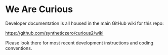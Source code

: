 We Are Curious
=======

Developer documentation is all housed in the main GitHub wiki for this repo:

https://github.com/syntheticzero/curious2/wiki

Please look there for most recent development instructions and coding conventions.
